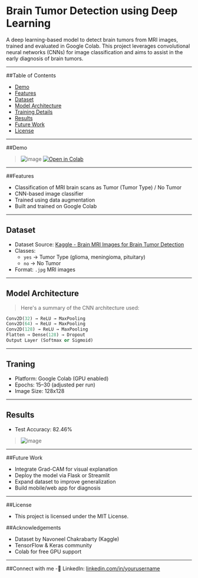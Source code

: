 # Brain Tumor Detection using Deep Learning

A deep learning-based model to detect brain tumors from MRI images, trained and evaluated in Google Colab. This project leverages convolutional neural networks (CNNs) for image classification and aims to assist in the early diagnosis of brain tumors.

---

##Table of Contents

- [Demo](#-demo)
- [Features](#-features)
- [Dataset](#-dataset)
- [Model Architecture](#-model-architecture)
- [Training Details](#-training-details)
- [Results](#-results)
- [Future Work](#-future-work)
- [License](#-license)

---

##Demo

> ![image](https://github.com/user-attachments/assets/0fbd99a7-457b-4fc6-a4e1-e35875720234)
> [![Open in Colab](https://colab.research.google.com/assets/colab-badge.svg)](https://colab.research.google.com/drive/1MRhLiGPGnYemvDd_WRTh6VWrW9tg1y1n#scrollTo=RDIRJOEI0MpZ)

---

##Features

- Classification of MRI brain scans as Tumor (Tumor Type) / No Tumor
- CNN-based image classifier
- Trained using data augmentation
- Built and trained on Google Colab

---

## Dataset

- Dataset Source: [Kaggle - Brain MRI Images for Brain Tumor Detection](https://www.kaggle.com/datasets/sartajbhuvaji/brain-tumor-classification-mri)
- Classes:
  - `yes` → Tumor Type (glioma, meningioma, pituitary)
  - `no` → No Tumor
- Format: `.jpg` MRI images

---

## Model Architecture
> Here's a summary of the CNN architecture used:

```python
Conv2D(32) → ReLU → MaxPooling  
Conv2D(64) → ReLU → MaxPooling  
Conv2D(128) → ReLU → MaxPooling  
Flatten → Dense(128) → Dropout  
Output Layer (Softmax or Sigmoid)
```
---
## Traning 
- Platform: Google Colab (GPU enabled)
- Epochs: 15–30 (adjusted per run)
- Image Size: 128x128
---

## Results
- Test Accuracy: 82.46%
> ![image](https://github.com/user-attachments/assets/44417d38-9d2f-47c1-987d-eb2784f308e8)

---

##Future Work
- Integrate Grad-CAM for visual explanation
- Deploy the model via Flask or Streamlit
- Expand dataset to improve generalization
- Build mobile/web app for diagnosis
---

##License
- This project is licensed under the MIT License.

##Acknowledgements
- Dataset by Navoneel Chakrabarty (Kaggle)
- TensorFlow & Keras community
- Colab for free GPU support
---

##Connect with me
-🔗 LinkedIn: [linkedin.com/in/yourusername](https://www.linkedin.com/in/sruthi-sunke-165828294)
